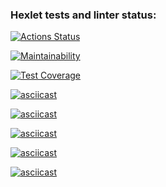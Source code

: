 ### Hexlet tests and linter status:
[![Actions Status](https://github.com/Poly-S/frontend-project-44/actions/workflows/hexlet-check.yml/badge.svg)](https://github.com/Poly-S/frontend-project-44/actions)

[![Maintainability](https://api.codeclimate.com/v1/badges/bab1b82ff52877465056/maintainability)](https://codeclimate.com/github/Poly-S/frontend-project-44/maintainability)

[![Test Coverage](https://api.codeclimate.com/v1/badges/bab1b82ff52877465056/test_coverage)](https://codeclimate.com/github/Poly-S/frontend-project-44/test_coverage)

[![asciicast](https://asciinema.org/a/635687.svg)](https://asciinema.org/a/635687)

[![asciicast](https://asciinema.org/a/636393.svg)](https://asciinema.org/a/636393)

[![asciicast](https://asciinema.org/a/637347.svg)](https://asciinema.org/a/637347)

[![asciicast](https://asciinema.org/a/637352.svg)](https://asciinema.org/a/637352)

[![asciicast](https://asciinema.org/a/637357.svg)](https://asciinema.org/a/637357)